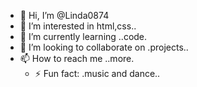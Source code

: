 - 👋 Hi, I’m @Linda0874
- 👀 I’m interested in html,css..
- 🌱 I’m currently learning ..code.
- 💞️ I’m looking to collaborate on .projects..
- 📫 How to reach me ..more.
  - ⚡ Fun fact: .music and dance..

<!---
Linda0874/Linda0874 is a ✨ special ✨ repository because its `README.md` (this file) appears on your GitHub profile.
You can click the Preview link to take a look at your changes.
--->
